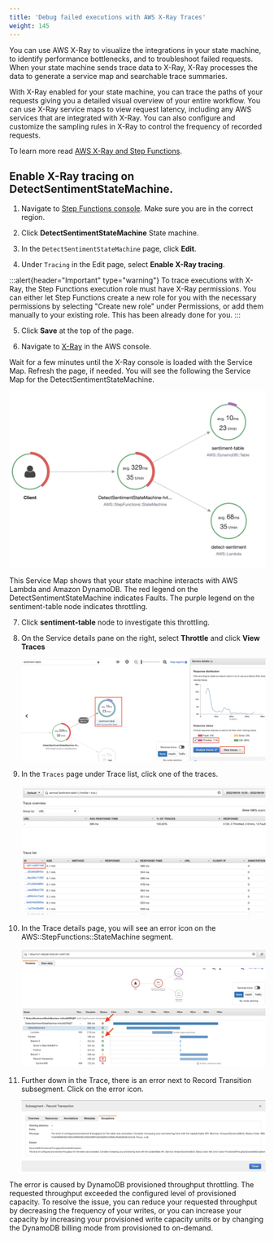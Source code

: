 ```yaml
---
title: 'Debug failed executions with AWS X-Ray Traces'
weight: 145
---
```


You can use AWS X-Ray to visualize the integrations in your state machine, to identify performance bottlenecks, and to troubleshoot failed requests. When your state machine sends trace data to X-Ray, X-Ray processes the data to generate a service map and searchable trace summaries.

With X-Ray enabled for your state machine, you can trace the paths of your requests giving you a detailed visual overview of your entire workflow. You can use X-Ray service maps to view request latency, including any AWS services that are integrated with X-Ray. You can also configure and customize the sampling rules in X-Ray to control the frequency of recorded requests.

To learn more read [AWS X-Ray and Step Functions](https://docs.aws.amazon.com/step-functions/latest/dg/concepts-xray-tracing.html).

## Enable X-Ray tracing on DetectSentimentStateMachine.

1. Navigate to [Step Functions console](https://console.aws.amazon.com/states/home). Make sure you are in the correct region.

2. Click **DetectSentimentStateMachine** State machine.

3. In the `DetectSentimentStateMachine` page, click **Edit**.

4. Under `Tracing` in the Edit page, select **Enable X-Ray tracing**.

:::alert{header="Important" type="warning"}
To trace executions with X-Ray, the Step Functions execution role must have X-Ray permissions. You can either let Step Functions create a new role for you with the necessary permissions by selecting "Create new role" under Permissions, or add them manually to your existing role. This has been already done for you.
:::

5. Click **Save** at the top of the page.

6. Navigate to [X-Ray](https://console.aws.amazon.com/xray/home) in the AWS console.

Wait for a few minutes until the X-Ray console is loaded with the Service Map. Refresh the page, if needed.  You will see the following the Service Map for the DetectSentimentStateMachine. 

   ![Service Map](/static/img/module-12/x-ray-service-map.png)

This Service Map shows that your state machine interacts with AWS Lambda and Amazon DynamoDB. The red legend on the DetectSentimentStateMachine indicates Faults. The purple legend on the sentiment-table node indicates throttling.

7. Click **sentiment-table** node to investigate this throttling.

8. On the Service details pane on the right, select **Throttle** and click **View Traces**

   ![View Traces](/static/img/module-12/x-ray-view-traces.png)

9. In the `Traces` page under Trace list, click one of the traces. 

   ![View Traces](/static/img/module-12/x-ray-traces-list.png)

10. In the Trace details page, you will see an error icon on the AWS::StepFunctions::StateMachine segment.

    ![View Traces](/static/img/module-12/x-ray-trace-error.png)

11. Further down in the Trace, there is an error next to Record Transition subsegment. Click on the error icon.

    ![View Traces](/static/img/module-12/x-ray-exception.png)

The error is caused by DynamoDB provisioned throughput throttling. The requested throughput exceeded the configured level of provisioned capacity. To resolve the issue, you can reduce your requested throughput by decreasing the frequency of your writes, or you can increase your capacity by increasing your provisioned write capacity units or by changing the DynamoDB billing mode from provisioned to on-demand.








